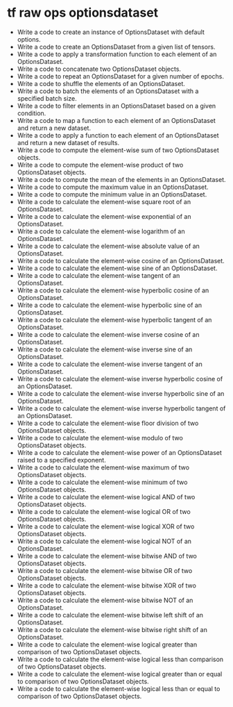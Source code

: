 # tf raw ops optionsdataset

- Write a code to create an instance of OptionsDataset with default options.
- Write a code to create an OptionsDataset from a given list of tensors.
- Write a code to apply a transformation function to each element of an OptionsDataset.
- Write a code to concatenate two OptionsDataset objects.
- Write a code to repeat an OptionsDataset for a given number of epochs.
- Write a code to shuffle the elements of an OptionsDataset.
- Write a code to batch the elements of an OptionsDataset with a specified batch size.
- Write a code to filter elements in an OptionsDataset based on a given condition.
- Write a code to map a function to each element of an OptionsDataset and return a new dataset.
- Write a code to apply a function to each element of an OptionsDataset and return a new dataset of results.
- Write a code to compute the element-wise sum of two OptionsDataset objects.
- Write a code to compute the element-wise product of two OptionsDataset objects.
- Write a code to compute the mean of the elements in an OptionsDataset.
- Write a code to compute the maximum value in an OptionsDataset.
- Write a code to compute the minimum value in an OptionsDataset.
- Write a code to calculate the element-wise square root of an OptionsDataset.
- Write a code to calculate the element-wise exponential of an OptionsDataset.
- Write a code to calculate the element-wise logarithm of an OptionsDataset.
- Write a code to calculate the element-wise absolute value of an OptionsDataset.
- Write a code to calculate the element-wise cosine of an OptionsDataset.
- Write a code to calculate the element-wise sine of an OptionsDataset.
- Write a code to calculate the element-wise tangent of an OptionsDataset.
- Write a code to calculate the element-wise hyperbolic cosine of an OptionsDataset.
- Write a code to calculate the element-wise hyperbolic sine of an OptionsDataset.
- Write a code to calculate the element-wise hyperbolic tangent of an OptionsDataset.
- Write a code to calculate the element-wise inverse cosine of an OptionsDataset.
- Write a code to calculate the element-wise inverse sine of an OptionsDataset.
- Write a code to calculate the element-wise inverse tangent of an OptionsDataset.
- Write a code to calculate the element-wise inverse hyperbolic cosine of an OptionsDataset.
- Write a code to calculate the element-wise inverse hyperbolic sine of an OptionsDataset.
- Write a code to calculate the element-wise inverse hyperbolic tangent of an OptionsDataset.
- Write a code to calculate the element-wise floor division of two OptionsDataset objects.
- Write a code to calculate the element-wise modulo of two OptionsDataset objects.
- Write a code to calculate the element-wise power of an OptionsDataset raised to a specified exponent.
- Write a code to calculate the element-wise maximum of two OptionsDataset objects.
- Write a code to calculate the element-wise minimum of two OptionsDataset objects.
- Write a code to calculate the element-wise logical AND of two OptionsDataset objects.
- Write a code to calculate the element-wise logical OR of two OptionsDataset objects.
- Write a code to calculate the element-wise logical XOR of two OptionsDataset objects.
- Write a code to calculate the element-wise logical NOT of an OptionsDataset.
- Write a code to calculate the element-wise bitwise AND of two OptionsDataset objects.
- Write a code to calculate the element-wise bitwise OR of two OptionsDataset objects.
- Write a code to calculate the element-wise bitwise XOR of two OptionsDataset objects.
- Write a code to calculate the element-wise bitwise NOT of an OptionsDataset.
- Write a code to calculate the element-wise bitwise left shift of an OptionsDataset.
- Write a code to calculate the element-wise bitwise right shift of an OptionsDataset.
- Write a code to calculate the element-wise logical greater than comparison of two OptionsDataset objects.
- Write a code to calculate the element-wise logical less than comparison of two OptionsDataset objects.
- Write a code to calculate the element-wise logical greater than or equal to comparison of two OptionsDataset objects.
- Write a code to calculate the element-wise logical less than or equal to comparison of two OptionsDataset objects.